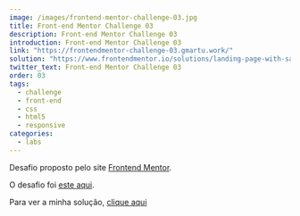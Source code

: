 ```yaml
---
image: /images/frontend-mentor-challenge-03.jpg
title: Front-end Mentor Challenge 03
description: Front-end Mentor Challenge 03
introduction: Front-end Mentor Challenge 03
link: "https://frontendmentor-challenge-03.gmartu.work/"
solution: "https://www.frontendmentor.io/solutions/landing-page-with-sass-npm-scripts-and-netlify-deploy-DbujyZf4v"
twitter_text: Front-end Mentor Challenge 03
order: 03
tags:
  - challenge
  - front-end
  - css
  - html5
  - responsive
categories:
  - labs
---
```


Desafio proposto pelo site [Frontend Mentor](https://www.frontendmentor.io).

O desafio foi [este aqui](https://www.frontendmentor.io/challenges/huddle-landing-page-with-a-single-introductory-section-B_2Wvxgi0).

Para ver a minha solução, [clique aqui](https://frontendmentor-challenge-03.gmartu.work/)

